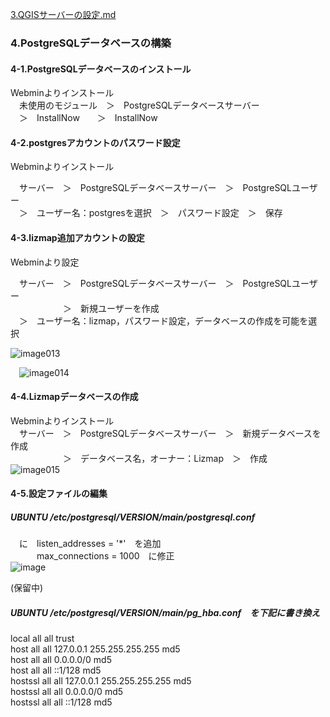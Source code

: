 [3.QGISサーバーの設定.md](https://github.com/yamamoto-ryuzo/Lizmap-installation-Japanese-memo/blob/main/3.QGIS%E3%82%B5%E3%83%BC%E3%83%90%E3%83%BC%E3%81%AE%E8%A8%AD%E5%AE%9A.md)  

### 4.PostgreSQLデータベースの構築  
#### 4-1.PostgreSQLデータベースのインストール  
Webminよりインストール  
　未使用のモジュール　＞　PostgreSQLデータベースサーバー  
　＞　InstallNow　　＞　InstallNow  
#### 4-2.postgresアカウントのパスワード設定  
Webminよりインストール  

　サーバー　＞　PostgreSQLデータベースサーバー　＞　PostgreSQLユーザー  
　＞　ユーザー名：postgresを選択　＞　パスワード設定　＞　保存  
#### 4-3.lizmap追加アカウントの設定  
Webminより設定  

　サーバー　＞　PostgreSQLデータベースサーバー　＞　PostgreSQLユーザー  
　　　　　　＞　新規ユーザーを作成  
　＞　ユーザー名：lizmap，パスワード設定，データベースの作成を可能を選択  

 ![image013](https://user-images.githubusercontent.com/86514652/174402386-07d92c7a-2862-4c68-9e72-e52c793147db.png)

 ![image014](https://user-images.githubusercontent.com/86514652/174402420-495a3589-f06d-4c96-bbfa-35e9acbf1cbd.png)

#### 4-4.Lizmapデータベースの作成  
Webminよりインストール  
　サーバー　＞　PostgreSQLデータベースサーバー　＞　新規データベースを作成  
　　　　　　＞　データベース名，オーナー：Lizmap　＞　作成  
 ![image015](https://user-images.githubusercontent.com/86514652/174402454-3fb0cb71-bca5-4680-8188-436b8c759552.png)

 
#### 4-5.設定ファイルの編集  
##### UBUNTU	/etc/postgresql/VERSION/main/postgresql.conf  
　に　listen_addresses = '*'　を追加  
　　　max_connections = 1000　に修正  
![image](https://user-images.githubusercontent.com/86514652/210170140-b7011381-2ce2-4c81-8c76-8be51a7abc65.png)  

(保留中)
##### UBUNTU	/etc/postgresql/VERSION/main/pg_hba.conf　を下記に書き換え  

local	all all 							trust  
host	all all 127.0.0.1	255.255.255.255	md5  
host	all all 0.0.0.0/0					md5  
host	all all ::1/128						md5  
hostssl all all 127.0.0.1	255.255.255.255	md5  
hostssl all all 0.0.0.0/0					md5  
hostssl all all ::1/128						md5  
